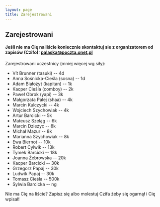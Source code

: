 ```yaml
---
layout: page
title: Zarejestrowani
---
```


## Zarejestrowani

#### Jeśli nie ma Cię na liście koniecznie skontaktuj sie z organizatorem od zapisów (Czifo): palaska@poczta.onet.pl

Zarejestrowani uczestnicy (mniej więcej wg siły):

- Vít Brunner (tasuki) -- 4d
- Anna Sośnicka-Cieśla (sosna) -- 1d
- Adam Białożyt (kapitan) -- 1k
- Kacper Cieśla (comboy) -- 2k
- Paweł Obrok (yapi) -- 3k
- Małgorzata Palej (shaa) -- 4k
- Marcin Kulczycki -- 4k
- Wojciech Szychowiak -- 4k
- Artur Barcicki -- 5k
- Mateusz Szeląg -- 6k
- Marcin Dzieżyc -- 8k
- Michał Mazur -- 8k
- Marianna Szychowiak -- 8k 
- Ewa Biernot -- 10k
- Robert Cylwik -- 13k
- Tymek Barcicki -- 18k
- Joanna Żebrowska -- 20k
- Kacper Barcicki -- 30k
- Grzegorz Papaj -- 30k
- Ludwik Papaj -- 30k
- Tomasz Cieśla -- 500k 
- Sylwia Barcicka -- ng



Nie ma Cię na liście?  Zapisz się albo molestuj Czifa żeby się ogarnął i Cię wpisał!
